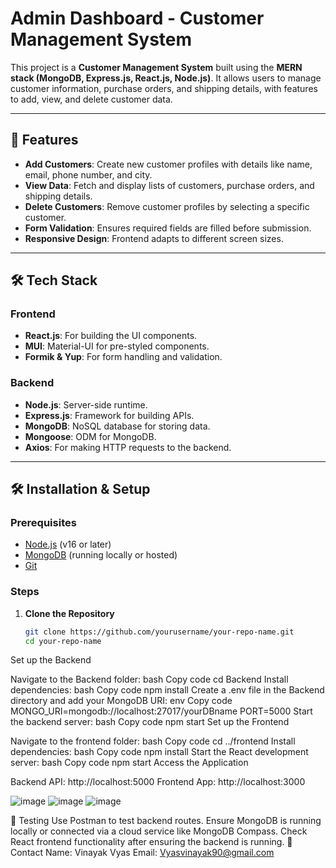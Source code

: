 # Admin Dashboard - Customer Management System

This project is a **Customer Management System** built using the **MERN stack (MongoDB, Express.js, React.js, Node.js)**. It allows users to manage customer information, purchase orders, and shipping details, with features to add, view, and delete customer data.

---

## 🚀 Features
- **Add Customers**: Create new customer profiles with details like name, email, phone number, and city.
- **View Data**: Fetch and display lists of customers, purchase orders, and shipping details.
- **Delete Customers**: Remove customer profiles by selecting a specific customer.
- **Form Validation**: Ensures required fields are filled before submission.
- **Responsive Design**: Frontend adapts to different screen sizes.

---

## 🛠️ Tech Stack
### **Frontend**
- **React.js**: For building the UI components.
- **MUI**: Material-UI for pre-styled components.
- **Formik & Yup**: For form handling and validation.

### **Backend**
- **Node.js**: Server-side runtime.
- **Express.js**: Framework for building APIs.
- **MongoDB**: NoSQL database for storing data.
- **Mongoose**: ODM for MongoDB.
- **Axios**: For making HTTP requests to the backend.

---


## 🛠️ Installation & Setup

### Prerequisites
- [Node.js](https://nodejs.org/) (v16 or later)
- [MongoDB](https://www.mongodb.com/) (running locally or hosted)
- [Git](https://git-scm.com/)

### Steps

1. **Clone the Repository**
   ```bash
   git clone https://github.com/yourusername/your-repo-name.git
   cd your-repo-name
Set up the Backend

Navigate to the Backend folder:
bash
Copy code
cd Backend
Install dependencies:
bash
Copy code
npm install
Create a .env file in the Backend directory and add your MongoDB URI:
env
Copy code
MONGO_URI=mongodb://localhost:27017/yourDBname
PORT=5000
Start the backend server:
bash
Copy code
npm start
Set up the Frontend

Navigate to the frontend folder:
bash
Copy code
cd ../frontend
Install dependencies:
bash
Copy code
npm install
Start the React development server:
bash
Copy code
npm start
Access the Application

Backend API: http://localhost:5000
Frontend App: http://localhost:3000

![image](https://github.com/user-attachments/assets/0d290f7c-7a2a-487e-8126-e9e42d527e2f)
![image](https://github.com/user-attachments/assets/aafc8891-c344-45b4-9b35-b3afd37372f1)
![image](https://github.com/user-attachments/assets/0d9d1d61-5630-4dde-a6d8-957795143d3f)

🧪 Testing
Use Postman to test backend routes.
Ensure MongoDB is running locally or connected via a cloud service like MongoDB Compass.
Check React frontend functionality after ensuring the backend is running.
📧 Contact
Name: Vinayak Vyas
Email: Vyasvinayak90@gmail.com



